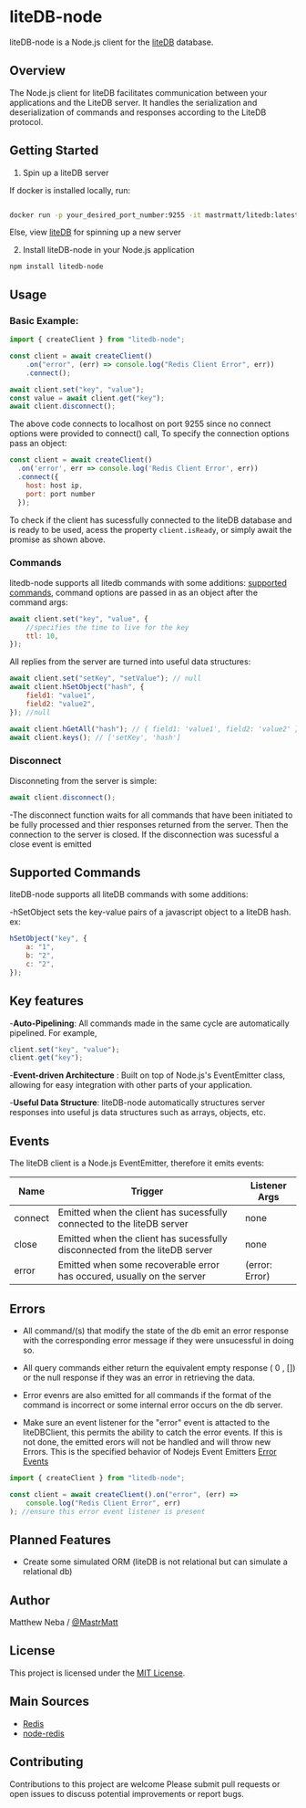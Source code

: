 # liteDB-node

liteDB-node is a Node.js client for the [liteDB](https://github.com/MastrMatt/liteDB) database.

## Overview

The Node.js client for liteDB facilitates communication between your applications and the LiteDB server. It handles the serialization and deserialization of commands and responses according to the LiteDB protocol.

## Getting Started

1. Spin up a liteDB server

If docker is installed locally, run:

```bash

docker run -p your_desired_port_number:9255 -it mastrmatt/litedb:latest

```

Else, view [liteDB](https://github.com/MastrMatt/liteDB) for spinning up a new server

2. Install liteDB-node in your Node.js application

```
npm install litedb-node

```

## Usage

### Basic Example:

```js
import { createClient } from "litedb-node";

const client = await createClient()
	.on("error", (err) => console.log("Redis Client Error", err))
	.connect();

await client.set("key", "value");
const value = await client.get("key");
await client.disconnect();
```

The above code connects to localhost on port 9255 since no connect options were provided to connect() call, To specify the connection options pass an object:

```js
const client = await createClient()
  .on('error', err => console.log('Redis Client Error', err))
  .connect({
    host: host ip,
    port: port number
  });
```

To check if the client has sucessfully connected to the liteDB database and is ready to be used, acess the property `client.isReady`, or simply await the promise as shown above.

### Commands

litedb-node supports all litedb commands with some additions: [supported commands](#supported-commands), command options are passed in as an object after the command args:

```js
await client.set("key", "value", {
	//specifies the time to live for the key
	ttl: 10,
});
```

All replies from the server are turned into useful data structures:

```js
await client.set("setKey", "setValue"); // null
await client.hSetObject("hash", {
	field1: "value1",
	field2: "value2",
}); //null

await client.hGetAll("hash"); // { field1: 'value1', field2: 'value2' }
await client.keys(); // ['setKey', 'hash']
```

### Disconnect

Disconneting from the server is simple:

```js
await client.disconnect();
```

-The disconnect function waits for all commands that have been initiated to be fully processed and thier responses returned from the server. Then the connection to the server is closed. If the disconnection was sucessful a close event is emitted

## Supported Commands

liteDB-node supports all liteDB commands with some additions:

-hSetObject sets the key-value pairs of a javascript object to a liteDB hash. ex:

```js
hSetObject("key", {
	a: "1",
	b: "2",
	c: "2",
});
```

## Key features

-**Auto-Pipelining**: All commands made in the same cycle are automatically pipelined. For example,

```js
client.set("key", "value");
client.get("key");
```

-**Event-driven Architecture** : Built on top of Node.js's EventEmitter class, allowing for easy integration with other parts of your application.

-**Useful Data Structure**: liteDB-node automatically structures server responses into useful js data structures such as arrays, objects, etc.

## Events

The liteDB client is a Node.js EventEmitter, therefore it emits events:

| Name    | Trigger                                                                     | Listener Args  |
| ------- | --------------------------------------------------------------------------- | -------------- |
| connect | Emitted when the client has sucessfully connected to the liteDB server      | none           |
| close   | Emitted when the client has sucessfully disconnected from the liteDB server | none           |
| error   | Emitted when some recoverable error has occured, usually on the server      | (error: Error) |

## Errors

-   All command/(s) that modify the state of the db emit an error response with the corresponding error message if they were unsucessful in doing so.

-   All query commands either return the equivalent empty response ( 0 , []) or the null response if they was an error in retrieving the data.

-   Error evenrs are also emitted for all commands if the format of the command is incorrect or some internal error occurs on the db server.

-   Make sure an event listener for the "error" event is attacted to the liteDBClient, this permits the ability to catch the error events. If this is not done, the emitted erors will not be handled and will throw new Errors. This is the specified behavior of Nodejs Event Emitters [Error Events](https://nodejs.org/api/events.html#error-events)

```js
import { createClient } from "litedb-node";

const client = await createClient().on("error", (err) =>
	console.log("Redis Client Error", err)
); //ensure this error event listener is present
```

## Planned Features

-   Create some simulated ORM (liteDB is not relational but can simulate a relational db)

## Author

Matthew Neba / [@MastrMatt](https://github.com/MastrMatt)

## License

This project is licensed under the [MIT License](LICENSE).

## Main Sources

-   [Redis](https://redis.io/)
-   [node-redis](https://github.com/redis/node-redis)

## Contributing

Contributions to this project are welcome Please submit pull requests or open issues to discuss potential improvements or report bugs.

